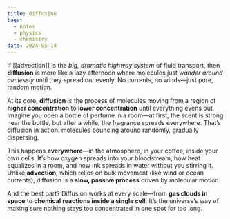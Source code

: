 ```yaml
---
title: diffusion
tags:
  - notes
  - physics
  - chemistry
date: 2024-05-14
---
```

If [[advection]] is the _big, dramatic highway system_ of fluid transport, then **diffusion** is more like a lazy afternoon where molecules just _wander around aimlessly_ until they spread out evenly. No currents, no winds—just pure, random motion.

At its core, **diffusion** is the process of molecules moving from a region of **higher concentration** to **lower concentration** until everything evens out. Imagine you open a bottle of perfume in a room—at first, the scent is strong near the bottle, but after a while, the fragrance spreads everywhere. That’s diffusion in action: molecules bouncing around randomly, gradually dispersing.

This happens **everywhere**—in the atmosphere, in your coffee, inside your own cells. It’s how oxygen spreads into your bloodstream, how heat equalizes in a room, and how ink spreads in water without you stirring it. Unlike **advection**, which relies on bulk movement (like wind or ocean currents), diffusion is a **slow, passive process** driven by molecular motion.

And the best part? Diffusion works at every scale—from **gas clouds in space** to **chemical reactions inside a single cell**. It’s the universe’s way of making sure nothing stays too concentrated in one spot for too long.